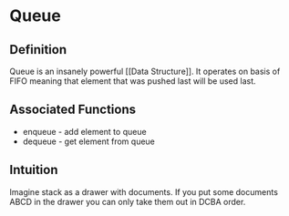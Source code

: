# Queue
## Definition
Queue is an insanely powerful [[Data Structure]]. It operates on basis of FIFO meaning that element that was pushed last will be used last.

## Associated Functions
- enqueue - add element to queue
- dequeue - get element from queue

## Intuition
Imagine stack as a drawer with documents. If you put some documents ABCD in the drawer you can only take them out in DCBA order.
